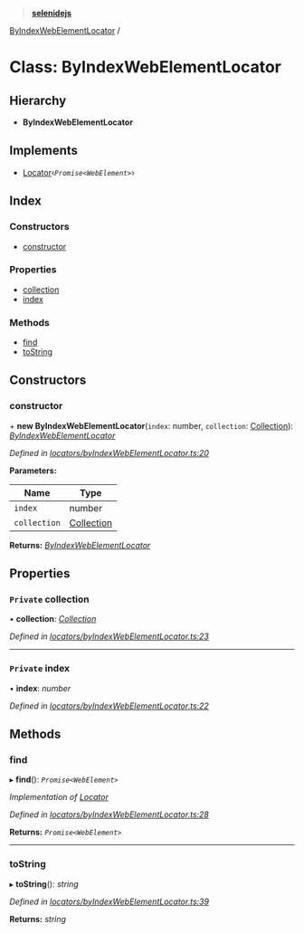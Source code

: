 > **[selenidejs](../README.md)**

[ByIndexWebElementLocator](byindexwebelementlocator.md) /

# Class: ByIndexWebElementLocator

## Hierarchy

* **ByIndexWebElementLocator**

## Implements

* [Locator](../interfaces/locator.md)‹*`Promise<WebElement>`*›

## Index

### Constructors

* [constructor](byindexwebelementlocator.md#constructor)

### Properties

* [collection](byindexwebelementlocator.md#private-collection)
* [index](byindexwebelementlocator.md#private-index)

### Methods

* [find](byindexwebelementlocator.md#find)
* [toString](byindexwebelementlocator.md#tostring)

## Constructors

###  constructor

\+ **new ByIndexWebElementLocator**(`index`: number, `collection`: [Collection](collection.md)): *[ByIndexWebElementLocator](byindexwebelementlocator.md)*

*Defined in [locators/byIndexWebElementLocator.ts:20](https://github.com/KnowledgeExpert/selenidejs/blob/master/lib/locators/byIndexWebElementLocator.ts#L20)*

**Parameters:**

Name | Type |
------ | ------ |
`index` | number |
`collection` | [Collection](collection.md) |

**Returns:** *[ByIndexWebElementLocator](byindexwebelementlocator.md)*

## Properties

### `Private` collection

• **collection**: *[Collection](collection.md)*

*Defined in [locators/byIndexWebElementLocator.ts:23](https://github.com/KnowledgeExpert/selenidejs/blob/master/lib/locators/byIndexWebElementLocator.ts#L23)*

___

### `Private` index

• **index**: *number*

*Defined in [locators/byIndexWebElementLocator.ts:22](https://github.com/KnowledgeExpert/selenidejs/blob/master/lib/locators/byIndexWebElementLocator.ts#L22)*

## Methods

###  find

▸ **find**(): *`Promise<WebElement>`*

*Implementation of [Locator](../interfaces/locator.md)*

*Defined in [locators/byIndexWebElementLocator.ts:28](https://github.com/KnowledgeExpert/selenidejs/blob/master/lib/locators/byIndexWebElementLocator.ts#L28)*

**Returns:** *`Promise<WebElement>`*

___

###  toString

▸ **toString**(): *string*

*Defined in [locators/byIndexWebElementLocator.ts:39](https://github.com/KnowledgeExpert/selenidejs/blob/master/lib/locators/byIndexWebElementLocator.ts#L39)*

**Returns:** *string*